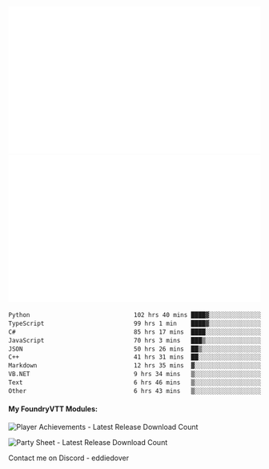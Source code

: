 
![](https://raw.githubusercontent.com/eddiedover/ghstats/master/generated/overview.svg)
![](https://raw.githubusercontent.com/eddiedover/ghstats/master/generated/languages.svg)

<!--START_SECTION:waka-->

```txt
Python                             102 hrs 40 mins ████▓░░░░░░░░░░░░░░░░░░░░   19.17 %
TypeScript                         99 hrs 1 min    ████▓░░░░░░░░░░░░░░░░░░░░   18.49 %
C#                                 85 hrs 17 mins  ████░░░░░░░░░░░░░░░░░░░░░   15.92 %
JavaScript                         70 hrs 3 mins   ███▒░░░░░░░░░░░░░░░░░░░░░   13.08 %
JSON                               50 hrs 26 mins  ██▒░░░░░░░░░░░░░░░░░░░░░░   09.42 %
C++                                41 hrs 31 mins  ██░░░░░░░░░░░░░░░░░░░░░░░   07.75 %
Markdown                           12 hrs 35 mins  ▓░░░░░░░░░░░░░░░░░░░░░░░░   02.35 %
VB.NET                             9 hrs 34 mins   ▒░░░░░░░░░░░░░░░░░░░░░░░░   01.79 %
Text                               6 hrs 46 mins   ▒░░░░░░░░░░░░░░░░░░░░░░░░   01.26 %
Other                              6 hrs 43 mins   ▒░░░░░░░░░░░░░░░░░░░░░░░░   01.25 %
```

<!--END_SECTION:waka-->

#### My FoundryVTT Modules:

  ![Player Achievements - Latest Release Download Count](https://img.shields.io/badge/dynamic/json?label=Player%20Achievements%20-%20Downloads@latest&query=assets%5B1%5D.download_count&url=https%3A%2F%2Fapi.github.com%2Frepos%2FEddieDover%2Ffvtt-player-achievements%2Freleases%2Flatest)

  ![Party Sheet - Latest Release Download Count](https://img.shields.io/badge/dynamic/json?label=Party%20Sheet%20-%20Downloads@latest&query=assets%5B1%5D.download_count&url=https%3A%2F%2Fapi.github.com%2Frepos%2FEddieDover%2Ffvtt-party-sheet%2Freleases%2Flatest)

<a rel="me" href="https://techhub.social/@EddieDover"></a>

Contact me on Discord - eddiedover

